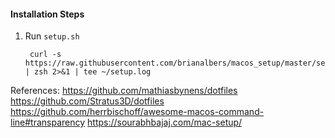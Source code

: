 #### Installation Steps
1. Run `setup.sh`

        curl -s https://raw.githubusercontent.com/brianalbers/macos_setup/master/setup.sh | zsh 2>&1 | tee ~/setup.log

References:
  https://github.com/mathiasbynens/dotfiles
  https://github.com/Stratus3D/dotfiles
  https://github.com/herrbischoff/awesome-macos-command-line#transparency
  https://sourabhbajaj.com/mac-setup/
